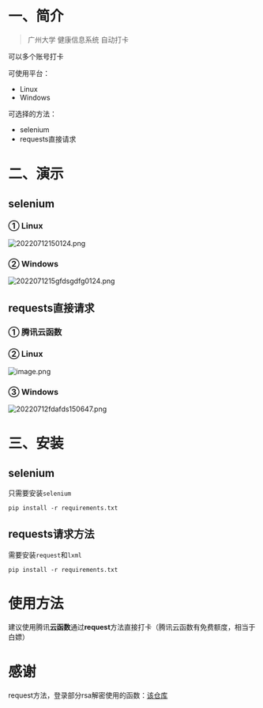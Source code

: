 

# 一、简介

>  广州大学 健康信息系统 自动打卡 

可以多个账号打卡





可使用平台：

* Linux
* Windows



可选择的方法：

* selenium
* requests直接请求





# 二、演示

## selenium

### ① Linux

![20220712150124.png](https://s2.loli.net/2022/07/12/djcb8eR2Xpg5TPy.png)







### ② Windows

![2022071215gfdsgdfg0124.png](https://s2.loli.net/2022/07/12/9fsHzURF1dbimK3.png)





## requests直接请求

### ① 腾讯云函数





### ② Linux

![image.png](https://s2.loli.net/2022/07/12/sHm6ZxWTcLw7GfC.png)





### ③ Windows

![20220712fdafds150647.png](https://s2.loli.net/2022/07/12/94nPvcZ6AN8j73u.png)









# 三、安装

## selenium

只需要安装`selenium`

~~~shell
pip install -r requirements.txt
~~~



## requests请求方法

需要安装`request`和`lxml`

~~~shell
pip install -r requirements.txt
~~~







# 使用方法

建议使用腾讯**云函数**通过**request**方法直接打卡（腾讯云函数有免费额度，相当于白嫖）









# 感谢

request方法，登录部分rsa解密使用的函数：[该仓库](https://github.com/AxisZql/Automatic-clock-in)

